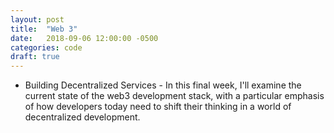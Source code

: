 ```yaml
---
layout: post
title:  "Web 3"
date:   2018-09-06 12:00:00 -0500
categories: code
draft: true
---
```


* Building Decentralized Services - In this final week, I'll examine the current state of the web3 development stack, with a particular emphasis of how developers today need to shift their thinking in a world of decentralized development.
